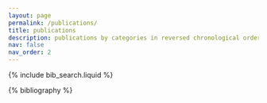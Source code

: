 ```yaml
---
layout: page
permalink: /publications/
title: publications
description: publications by categories in reversed chronological order.
nav: false
nav_order: 2
---
```


<!-- _pages/publications.md -->

<!-- Bibsearch Feature -->

{% include bib_search.liquid %}

<div class="publications">

{% bibliography %}

</div>
